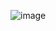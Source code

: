 ![image](https://github.com/avinash201199/Login-Signup-templates/assets/61057666/83c20e01-4d39-4558-9b9d-cb421974d8a7)

